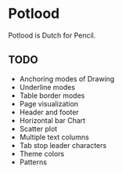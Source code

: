 # Potlood

Potlood is Dutch for Pencil.

## TODO 

- Anchoring modes of Drawing
- Underline modes
- Table border modes
- Page visualization
- Header and footer
- Horizontal bar Chart
- Scatter plot
- Multiple text columns
- Tab stop leader characters
- Theme colors
- Patterns